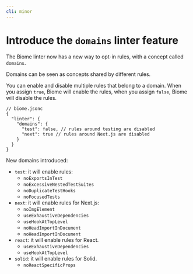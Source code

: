```yaml
---
cli: minor
---
```


# Introduce the `domains` linter feature

The Biome linter now has a new way to opt-in rules, with a concept called `domains`.

Domains can be seen as concepts shared by different rules.

You can enable and disable multiple rules that belong to a domain. When you assign `true`, Biome will enable the rules, when you assign `false`, Biome will disable the rules.

```json5
// biome.jsonc
{
  "linter": {
    "domains": {
      "test": false, // rules around testing are disabled
      "next": true // rules around Next.js are disabled
    }
  }
}
```

New domains introduced:

- `test`: it will enable rules:
  - `noExportsInTest`
  - `noExcessiveNestedTestSuites`
  - `noDuplicateTestHooks`
  - `noFocusedTests`
- `next`: it will enable rules for Next.js:
  - `noImgElement`
  - `useExhaustiveDependencies`
  - `useHookAtTopLevel`
  - `noHeadImportInDocument`
  - `noHeadImportInDocument`
- `react`: it will enable rules for React.
  - `useExhaustiveDependencies`
  - `useHookAtTopLevel`
- `solid`: it will enable rules for Solid.
  - `noReactSpecificProps`


